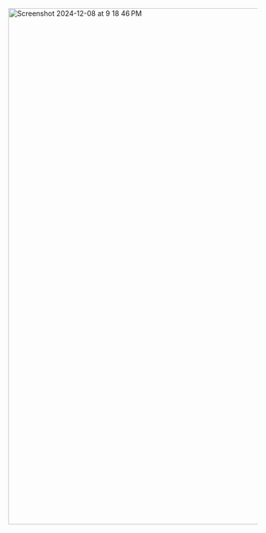 <img width="1040" alt="Screenshot 2024-12-08 at 9 18 46 PM" src="https://github.com/user-attachments/assets/18835c69-c958-4f41-8e8a-c5c5804b34dd">
